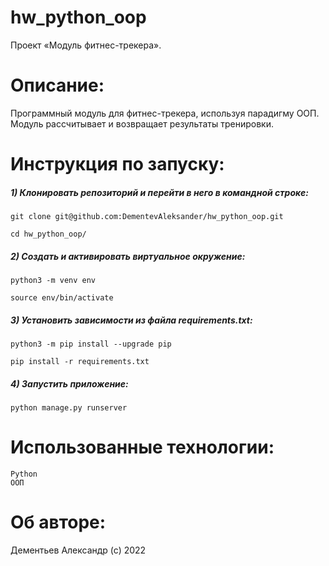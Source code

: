 # hw_python_oop
Проект «Модуль фитнес-трекера».

# Описание:
Программный модуль для фитнес-трекера, используя парадигму ООП. Модуль рассчитывает и возвращает результаты тренировки.

# Инструкция по запуску:
##### 1) Клонировать репозиторий и перейти в него в командной строке:
```
git clone git@github.com:DementevAleksander/hw_python_oop.git
```
```
cd hw_python_oop/
```
##### 2) Cоздать и активировать виртуальное окружение:
```
python3 -m venv env
```

```
source env/bin/activate
```

##### 3) Установить зависимости из файла requirements.txt:
```
python3 -m pip install --upgrade pip
```

```
pip install -r requirements.txt
```

##### 4) Запустить приложение:
```
python manage.py runserver
```


# Использованные технологии:
```
Python
ООП
```

# Об авторе:
Дементьев Александр (с) 2022
